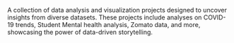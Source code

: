 A collection of data analysis and visualization projects designed to uncover insights from diverse datasets. These projects include analyses on COVID-19 trends, Student Mental health analysis, Zomato data, and more, showcasing the power of data-driven storytelling.
